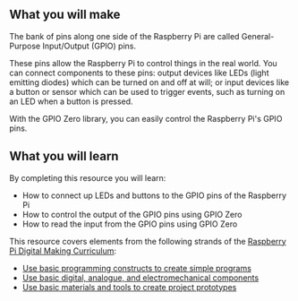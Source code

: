 ## What you will make
The bank of pins along one side of the Raspberry Pi are called General-Purpose Input/Output (GPIO) pins. 

These pins allow the Raspberry Pi to control things in the real world. You can connect components to these pins: output devices like LEDs (light emitting diodes) which can be turned on and off at will; or input devices like a button or sensor which can be used to trigger events, such as turning on an LED when a button is pressed.

With the GPIO Zero library, you can easily control the Raspberry Pi's GPIO pins.

## What you will learn
By completing this resource you will learn:

- How to connect up LEDs and buttons to the GPIO pins of the Raspberry Pi
- How to control the output of the GPIO pins using GPIO Zero
- How to read the input from the GPIO pins using GPIO Zero

This resource covers elements from the following strands of the [Raspberry Pi Digital Making Curriculum](https://www.raspberrypi.org/curriculum/):

- [Use basic programming constructs to create simple programs](https://www.raspberrypi.org/curriculum/programming/creator)
- [Use basic digital, analogue, and electromechanical components](https://www.raspberrypi.org/curriculum/physical-computing/creator)
- [Use basic materials and tools to create project prototypes](https://www.raspberrypi.org/curriculum/manufacture/creator)

